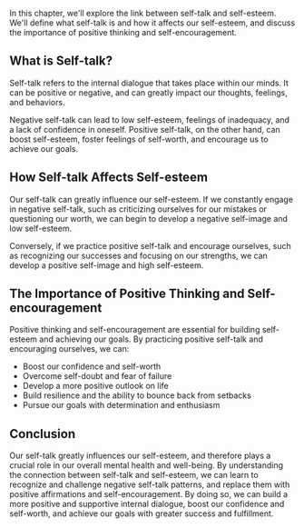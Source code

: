
In this chapter, we'll explore the link between self-talk and self-esteem. We'll define what self-talk is and how it affects our self-esteem, and discuss the importance of positive thinking and self-encouragement.

What is Self-talk?
------------------

Self-talk refers to the internal dialogue that takes place within our minds. It can be positive or negative, and can greatly impact our thoughts, feelings, and behaviors.

Negative self-talk can lead to low self-esteem, feelings of inadequacy, and a lack of confidence in oneself. Positive self-talk, on the other hand, can boost self-esteem, foster feelings of self-worth, and encourage us to achieve our goals.

How Self-talk Affects Self-esteem
---------------------------------

Our self-talk can greatly influence our self-esteem. If we constantly engage in negative self-talk, such as criticizing ourselves for our mistakes or questioning our worth, we can begin to develop a negative self-image and low self-esteem.

Conversely, if we practice positive self-talk and encourage ourselves, such as recognizing our successes and focusing on our strengths, we can develop a positive self-image and high self-esteem.

The Importance of Positive Thinking and Self-encouragement
----------------------------------------------------------

Positive thinking and self-encouragement are essential for building self-esteem and achieving our goals. By practicing positive self-talk and encouraging ourselves, we can:

* Boost our confidence and self-worth
* Overcome self-doubt and fear of failure
* Develop a more positive outlook on life
* Build resilience and the ability to bounce back from setbacks
* Pursue our goals with determination and enthusiasm

Conclusion
----------

Our self-talk greatly influences our self-esteem, and therefore plays a crucial role in our overall mental health and well-being. By understanding the connection between self-talk and self-esteem, we can learn to recognize and challenge negative self-talk patterns, and replace them with positive affirmations and self-encouragement. By doing so, we can build a more positive and supportive internal dialogue, boost our confidence and self-worth, and achieve our goals with greater success and fulfillment.
